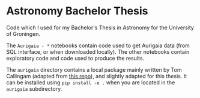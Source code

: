 # Astronomy Bachelor Thesis
Code which I used for my Bachelor's Thesis in Astronomy for the University of Groningen.

The `Aurigaia - *` notebooks contain code used to get Aurigaia data (from SQL interface, or when downloaded locally). The other notebooks contain exploratory code and code used to produce the results.

The `aurigaia` directory contains a local package mainly written by Tom Callingam (adapted from [this repo](https://github.com/jchelly/aurigaia-examples)), and slightly adapted for this thesis. It can be installed using `pip install -e .` when you are located in the `aurigaia` subdirectory.
